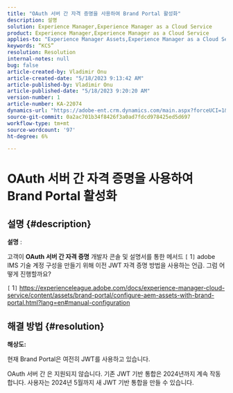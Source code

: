 ```yaml
---
title: "OAuth 서버 간 자격 증명을 사용하여 Brand Portal 활성화"
description: 설명
solution: Experience Manager,Experience Manager as a Cloud Service
product: Experience Manager,Experience Manager as a Cloud Service
applies-to: "Experience Manager Assets,Experience Manager as a Cloud Service,Experience Manager"
keywords: “KCS”
resolution: Resolution
internal-notes: null
bug: false
article-created-by: Vladimir Onu
article-created-date: "5/18/2023 9:13:42 AM"
article-published-by: Vladimir Onu
article-published-date: "5/18/2023 9:20:20 AM"
version-number: 1
article-number: KA-22074
dynamics-url: "https://adobe-ent.crm.dynamics.com/main.aspx?forceUCI=1&pagetype=entityrecord&etn=knowledgearticle&id=85752446-5cf5-ed11-8848-6045bd006c82"
source-git-commit: 0a2ac701b34f8426f3a0ad7fdcd978425ed5d697
workflow-type: tm+mt
source-wordcount: '97'
ht-degree: 6%

---
```


# OAuth 서버 간 자격 증명을 사용하여 Brand Portal 활성화

## 설명 {#description}


<b>설명</b> :

고객이 <b>OAuth 서버 간 자격 증명</b> 개발자 콘솔 및 설명서를 통한 메서드 `[` 1`]`  adobe IMS 기술 계정 구성을 만들기 위해 이전 JWT 자격 증명 방법을 사용하는 언급. 그럼 어떻게 진행할까요?

`[` 1`]`  https://experienceleague.adobe.com/docs/experience-manager-cloud-service/content/assets/brand-portal/configure-aem-assets-with-brand-portal.html?lang=en#manual-configuration




## 해결 방법 {#resolution}


<b>해상도:</b>

현재 Brand Portal은 여전히 JWT를 사용하고 있습니다.

OAuth 서버 간 은 지원되지 않습니다. 기존 JWT 기반 통합은 2024년까지 계속 작동합니다. 사용자는 2024년 5월까지 새 JWT 기반 통합을 만들 수 있습니다.
